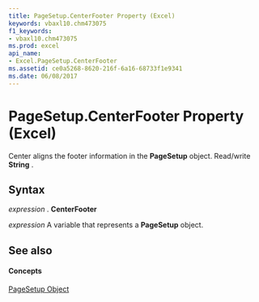 ```yaml
---
title: PageSetup.CenterFooter Property (Excel)
keywords: vbaxl10.chm473075
f1_keywords:
- vbaxl10.chm473075
ms.prod: excel
api_name:
- Excel.PageSetup.CenterFooter
ms.assetid: ce0a5268-8620-216f-6a16-68733f1e9341
ms.date: 06/08/2017
---
```



# PageSetup.CenterFooter Property (Excel)

Center aligns the footer information in the  **PageSetup** object. Read/write **String** .


## Syntax

 _expression_ . **CenterFooter**

 _expression_ A variable that represents a **PageSetup** object.


## See also


#### Concepts


[PageSetup Object](Excel.PageSetup.md)

